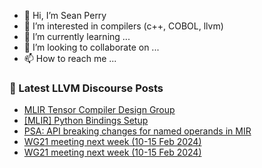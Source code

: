 - 👋 Hi, I’m Sean Perry
- 👀 I’m interested in compilers (c++, COBOL, llvm)
- 🌱 I’m currently learning ...
- 💞️ I’m looking to collaborate on ...
- 📫 How to reach me ...

<!---
s66perry/s66perry is a ✨ special ✨ repository because its `README.md` (this file) appears on your GitHub profile.
You can click the Preview link to take a look at your changes.
--->
### 📕 Latest LLVM Discourse Posts

<!-- DISCOURSE-LLVM:START -->
- [MLIR Tensor Compiler Design Group](https://discourse.llvm.org/t/mlir-tensor-compiler-design-group/84386#post_15)
- [[MLIR] Python Bindings Setup](https://discourse.llvm.org/t/mlir-python-bindings-setup/84440#post_4)
- [PSA: API breaking changes for named operands in MIR](https://discourse.llvm.org/t/psa-api-breaking-changes-for-named-operands-in-mir/84475#post_1)
- [WG21 meeting next week &lpar;10-15 Feb 2024&rpar;](https://discourse.llvm.org/t/wg21-meeting-next-week-10-15-feb-2024/84474#post_4)
- [WG21 meeting next week &lpar;10-15 Feb 2024&rpar;](https://discourse.llvm.org/t/wg21-meeting-next-week-10-15-feb-2024/84474#post_3)
<!-- DISCOURSE-LLVM:END -->
